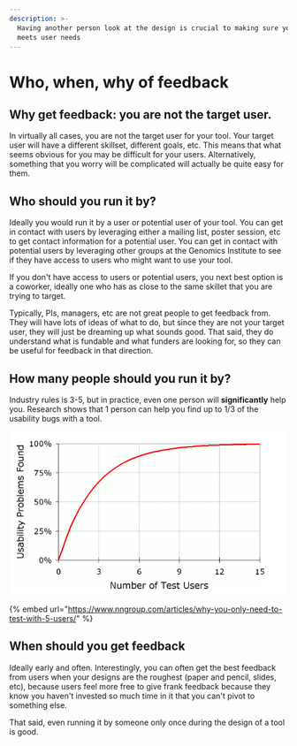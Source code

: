 ```yaml
---
description: >-
  Having another person look at the design is crucial to making sure your design
  meets user needs
---
```


# Who, when, why of feedback

## Why get feedback: you are not the target user.

In virtually all cases, you are not the target user for your tool. Your target user will have a different skillset, different goals, etc. This means that what seems obvious for you may be difficult for your users. Alternatively, something that you worry will be complicated will actually be quite easy for them.

## Who should you run it by?

Ideally you would run it by a user or potential user of your tool. You can get in contact with users by leveraging either a mailing list, poster session, etc to get contact information for a potential user. You can get in contact with potential users by leveraging other groups at the Genomics Institute to see if they have access to users who might want to use your tool.

If you don't have access to users or potential users, you next best option is a coworker, ideally one who has as close to the same skillet that you are trying to target. 

Typically, PIs, managers, etc are not great people to get feedback from. They will have lots of ideas of what to do, but since they are not your target user, they will just be dreaming up what sounds good. That said, they do understand what is fundable and what funders are looking for, so they can be useful for feedback in that direction.

## How many people should you run it by?

Industry rules is 3-5, but in practice, even one person will **significantly** help you. Research shows that 1 person can help you find up to 1/3 of the usability bugs with a tool.

![](../.gitbook/assets/screen-shot-2021-01-22-at-2.24.37-pm.png)

{% embed url="https://www.nngroup.com/articles/why-you-only-need-to-test-with-5-users/" %}

## When should you get feedback

Ideally early and often. Interestingly, you can often get the best feedback from users when your designs are the roughest \(paper and pencil, slides, etc\), because users feel more free to give frank feedback because they know you haven't invested so much time in it that you can't pivot to something else.

That said, even running it by someone only once during the design of a tool is good.

